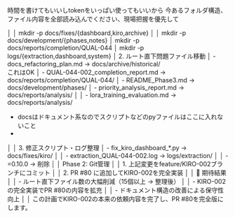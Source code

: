 時間を書けてもいいしtokenをいっぱい使ってもいいから
今あるフォルダ構造、ファイル内容を全部読み込んでください、現場把握を優先して

 

 │ │ mkdir -p docs/fixes/{dashboard,kiro,archive}                                                                           │ │ mkdir -p docs/development/{phases,notes}                                                                               │ mkdir -p docs/reports/completion/QUAL-044                                                                            │ mkdir -p logs/{extraction,dashboard,system}                                                                             │ 2. ルート直下問題ファイル移動                                                                                                    │   - docs_refactoring_plan.md → docs/archive/historical/   
 これはOK
 │   - QUAL-044-002_completion_report.md → docs/reports/completion/QUAL-044/            │   - README_Phase3.md → docs/development/phases/                                                            │   - priority_analysis_report.md → docs/reports/analysis/                                                        │ │   - lora_training_evaluation.md → docs/reports/analysis/       

* docsはドキュメント系なのでスクリプトなどのpyファイルはここに入れないこと
* 



│ │ 3. 修正スクリプト・ログ整理                                                                                                       │   - fix_kiro_dashboard_*.py → docs/fixes/kiro/                                                                          │ │   - extraction_QUAL-044-002.log → logs/extraction/                                                        │ │   - =0.10.0 → 削除                                                                                                                   │ │ Phase 2: Git管理                                                                                                                     │ │ 1. 上記変更をfeature/KIRO-002ブランチにコミット                                                         │ │ 2. PR #80 に追加してKIRO-002を完全実装                                                                        │ │ 🎯 期待結果                                                                                                                             │ │ - ルート直下ファイル数の大幅削減（15個以上 → 整理後）                                              │ │ - KIRO-002の完全実装でPR #80の内容を拡充                                                                      │ │ - ドキュメント構造の改善による保守性向上                                                                      │ │ この計画でKIRO-002の本来の依頼内容を完了し、PR #80を完全版にします。

